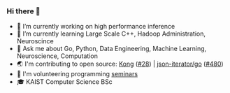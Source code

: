 ### Hi there 👋

- 🔭 I’m currently working on high performance inference
- 🌱 I’m currently learning Large Scale C++, Hadoop Administration, Neuroscince
- 💬 Ask me about Go, Python, Data Engineering, Machine Learning, Neuroscience, Computation
- 🌏 I'm contributing to open source: [Kong](https://github.com/Kong/kong) ([#28](https://github.com/Kong/lua-multipart/pull/28)) | [json-iterator/go](https://github.com/json-iterator/go) ([#480](https://github.com/json-iterator/go/pull/480))
- 🏫 I'm volunteering programming [seminars](https://github.com/nikolaydubina/presentations)
- 🎓 KAIST Computer Science BSc
